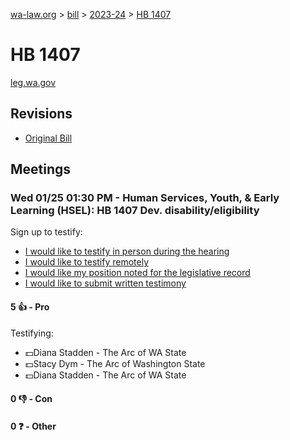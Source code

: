 [wa-law.org](/) > [bill](/bill/) > [2023-24](/bill/2023-24/) > [HB 1407](/bill/2023-24/hb/1407/)

# HB 1407
[leg.wa.gov](https://app.leg.wa.gov/billsummary?BillNumber=1407&Year=2023&Initiative=false)

## Revisions
* [Original Bill](1/)

## Meetings
### Wed 01/25 01:30 PM - Human Services, Youth, & Early Learning (HSEL): HB 1407 Dev. disability/eligibility
Sign up to testify:
* [I would like to testify in person during the hearing](https://app.leg.wa.gov/csi/Testifier/Add?chamber=House&mId=30531&aId=149766&caId=20685&tId=1)
* [I would like to testify remotely](https://app.leg.wa.gov/csi/Testifier/Add?chamber=House&mId=30531&aId=149766&caId=20685&tId=2)
* [I would like my position noted for the legislative record](https://app.leg.wa.gov/csi/Testifier/Add?chamber=House&mId=30531&aId=149766&caId=20685&tId=3)
* [I would like to submit written testimony](https://app.leg.wa.gov/csi/Testifier/Add?chamber=House&mId=30531&aId=149766&caId=20685&tId=4)

#### 5 👍 - Pro
Testifying:
* 💵Diana Stadden - The Arc of WA State
* 💵Stacy Dym - The Arc of Washington State
* 💵Diana Stadden - The Arc of WA State

#### 0 👎 - Con

#### 0 ❓ - Other
